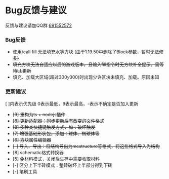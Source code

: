 # Bug反馈与建议
反馈与建议请加QQ群 [691552572](https://jq.qq.com/?_wv=1027&k=9soqRZuV)

### Bug反馈
- ~~使用/call fill 无法填充水等方块 (由于1.19.50中删除了Block参数，暂时无法修复)~~
- ~~填充方块无法自适应以后的游戏版本，且输入fill指令时无方块补全提示。需等待LL更新~~
- 填充、加载大区域(超过300*y*300)时出现少许区块未填充、加载。原因未知

### 更新建议
[ ]内表示优先级 0表示最低，9表示最高，-表示不确定是否加入更新

- ~~[9] 重构为ts + nodejs插件~~
- ~~[8] 更新适配器：同步更新后有改变的文件格式~~
- ~~[8] 多种类快捷键触发方式，如：破坏触发~~
- ~~[7] 增强基础形状包，添加：球体、椭球体等~~
- ~~[6] 方块属性编辑器~~
- ~~[-] 导入、导出：将结构导出为mcstructure等格式，将这些格式导入为结构~~
- [8] schematic格式转换器
- [5] 免材料模式，关闭后生存中需要收取材料
- [-] 区分上下半砖模式：整砖破坏上半部分得到下砖
- [-] 笔刷工具